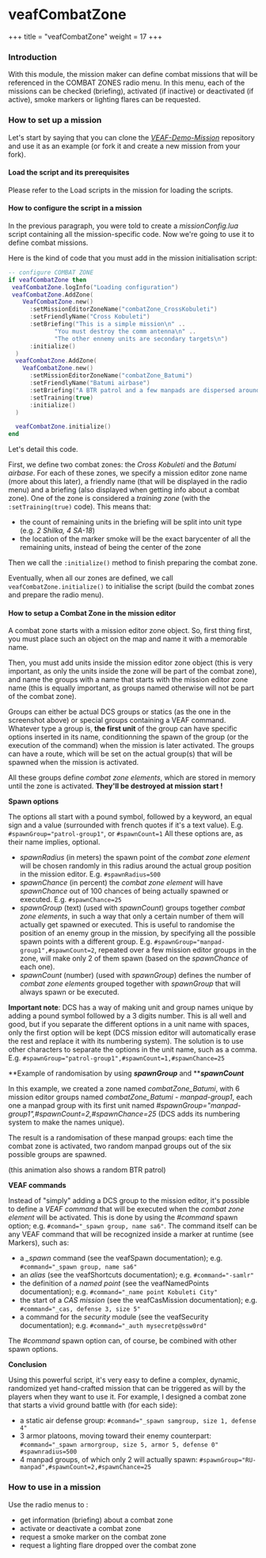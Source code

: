 # veafCombatZone

\+++ title = "veafCombatZone" weight = 17 +++

### Introduction

With this module, the mission maker can define combat missions that will be referenced in the COMBAT ZONES radio menu. In this menu, each of the missions can be checked (briefing), activated (if inactive) or deactivated (if active), smoke markers or lighting flares can be requested.

### How to set up a mission

Let's start by saying that you can clone the [_VEAF-Demo-Mission_](https://github.com/VEAF/VEAF-Demo-Mission) repository and use it as an example (or fork it and create a new mission from your fork).

#### Load the script and its prerequisites

Please refer to the Load scripts in the mission for loading the scripts.

#### How to configure the script in a mission

In the previous paragraph, you were told to create a _missionConfig.lua_ script containing all the mission-specific code. Now we're going to use it to define combat missions.

Here is the kind of code that you must add in the mission initialisation script:

```lua
-- configure COMBAT ZONE
if veafCombatZone then
 veafCombatZone.logInfo("Loading configuration")
 veafCombatZone.AddZone(
    VeafCombatZone.new()
      :setMissionEditorZoneName("combatZone_CrossKobuleti")
      :setFriendlyName("Cross Kobuleti")
      :setBriefing("This is a simple mission\n" ..
             "You must destroy the comm antenna\n" ..
             "The other ennemy units are secondary targets\n")
      :initialize()
  )
  veafCombatZone.AddZone(
    VeafCombatZone.new()
      :setMissionEditorZoneName("combatZone_Batumi")
      :setFriendlyName("Batumi airbase")
      :setBriefing("A BTR patrol and a few manpads are dispersed around the Batumi airbase")
      :setTraining(true)
      :initialize()
  )

  veafCombatZone.initialize()
end
```

Let's detail this code.

First, we define two combat zones: the _Cross Kobuleti_ and the _Batumi airbase_. For each of these zones, we specify a mission editor zone name (more about this later), a friendly name (that will be displayed in the radio menu) and a briefing (also displayed when getting info about a combat zone). One of the zone is considered a _training zone_ (with the `:setTraining(true)` code). This means that:

* the count of remaining units in the briefing will be split into unit type (e.g. _2 Shilka, 4 SA-18_)
* the location of the marker smoke will be the exact barycenter of all the remaining units, instead of being the center of the zone

Then we call the `:initialize()` method to finish preparing the combat zone.

Eventually, when all our zones are defined, we call `veafCombatZone.initialize()` to initialise the script (build the combat zones and prepare the radio menu).

#### How to setup a Combat Zone in the mission editor

A combat zone starts with a mission editor zone object. So, first thing first, you must place such an object on the map and name it with a memorable name.

Then, you must add units inside the mission editor zone object (this is very important, as only the units inside the zone will be part of the combat zone), and name the groups with a name that starts with the mission editor zone name (this is equally important, as groups named otherwise will not be part of the combat zone).

Groups can either be actual DCS groups or statics (as the one in the screenshot above) or special groups containing a VEAF command. Whatever type a group is, **the first unit** of the group can have specific options inserted in its name, conditionning the spawn of the group (or the execution of the command) when the mission is later activated. The groups can have a route, which will be set on the actual group(s) that will be spawned when the mission is activated.

All these groups define _combat zone elements_, which are stored in memory until the zone is activated. **They'll be destroyed at mission start !**

**Spawn options**

The options all start with a pound symbol, followed by a keyword, an equal sign and a value (surrounded with french quotes if it's a text value). E.g. `#spawnGroup="patrol-group1"`, or `#spawnCount=1` All these options are, as their name implies, optional.

* _spawnRadius_ (in meters) the spawn point of the _combat zone element_ will be chosen randomly in this radius around the actual group position in the mission editor. E.g. `#spawnRadius=500`
* _spawnChance_ (in percent) the _combat zone element_ will have _spawnChance_ out of 100 chances of being actually spawned or executed. E.g. `#spawnChance=25`
* _spawnGroup_ (text) (used with _spawnCount_) groups together _combat zone elements_, in such a way that only a certain number of them will actually get spawned or executed. This is useful to randomise the position of an enemy group in the mission, by specifying all the possible spawn points with a different group. E.g. `#spawnGroup="manpad-group1",#spawnCount=2`, repeated over a few mission editor groups in the zone, will make only 2 of them spawn (based on the _spawnChance_ of each one).
* _spawnCount_ (number) (used with _spawnGroup_) defines the number of _combat zone elements_ grouped together with _spawnGroup_ that will always spawn or be executed.

**Important note**: DCS has a way of making unit and group names unique by adding a pound symbol followed by a 3 digits number. This is all well and good, but if you separate the different options in a unit name with spaces, only the first option will be kept (DCS mission editor will automatically erase the rest and replace it with its numbering system). The solution is to use other characters to separate the options in the unit name, such as a comma. E.g. `#spawnGroup="patrol-group1",#spawnCount=1,#spawnChance=25`

**Example of randomisation by using **_**spawnGroup**_** and **_**spawnCount**_

In this example, we created a zone named _combatZone\_Batumi_, with 6 mission editor groups named _combatZone\_Batumi - manpad-group1_, each one a manpad group with its first unit named _#spawnGroup="manpad-group1",#spawnCount=2,#spawnChance=25_ (DCS adds its numbering system to make the names unique).

The result is a randomisation of these manpad groups: each time the combat zone is activated, two random manpad groups out of the six possible groups are spawned.

&#x20;(this animation also shows a random BTR patrol)

**VEAF commands**

Instead of "simply" adding a DCS group to the mission editor, it's possible to define a _VEAF command_ that will be executed when the _combat zone element_ will be activated. This is done by using the _#command_ spawn option; e.g. `#command="_spawn group, name sa6"`. The command itself can be any VEAF command that will be recognized inside a marker at runtime (see Markers), such as:

* a _\_spawn_ command (see the veafSpawn documentation); e.g. `#command="_spawn group, name sa6"`
* an _alias_ (see the veafShortcuts documentation); e.g. `#command="-samlr"`
* the definition of a _named point_ (see the veafNamedPoints documentation); e.g. `#command="_name point Kobuleti City"`
* the start of a _CAS mission_ (see the veafCasMission documentation); e.g. `#command="_cas, defense 3, size 5"`
* a command for the _security_ module (see the veafSecurity documentation); e.g. `#command="_auth mysecretp@ssw0rd"`

The _#command_ spawn option can, of course, be combined with other spawn options.

**Conclusion**

Using this powerful script, it's very easy to define a complex, dynamic, randomized yet hand-crafted mission that can be triggered as will by the players when they want to use it. For example, I designed a combat zone that starts a vivid ground battle with (for each side):

* a static air defense group: `#command="_spawn samgroup, size 1, defense 4"`
* 3 armor platoons, moving toward their enemy counterpart: `#command="_spawn armorgroup, size 5, armor 5, defense 0" #spawnradius=500`
* 4 manpad groups, of which only 2 will actually spawn: `#spawnGroup="RU-manpad",#spawnCount=2,#spawnChance=25`

### How to use in a mission

Use the radio menus to :

* get information (briefing) about a combat zone
* activate or deactivate a combat zone
* request a smoke marker on the combat zone
* request a lighting flare dropped over the combat zone
